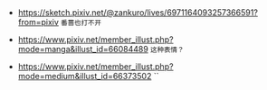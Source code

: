![]()
>![]()
- https://sketch.pixiv.net/@zankuro/lives/6971164093257366591?from=pixiv
`番蔷也打不开`

- https://www.pixiv.net/member_illust.php?mode=manga&illust_id=66084489
`这种表情？`

- https://www.pixiv.net/member_illust.php?mode=medium&illust_id=66373502
``

